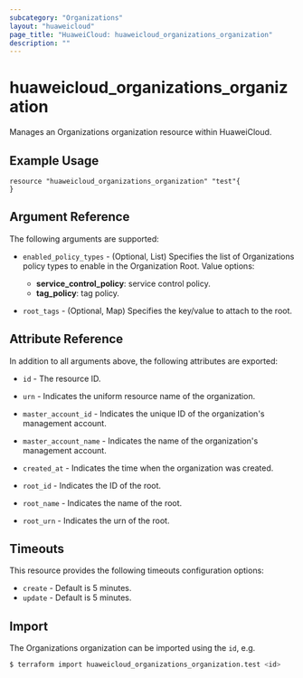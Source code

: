 ```yaml
---
subcategory: "Organizations"
layout: "huaweicloud"
page_title: "HuaweiCloud: huaweicloud_organizations_organization"
description: ""
---
```


# huaweicloud_organizations_organization

Manages an Organizations organization resource within HuaweiCloud.

## Example Usage

```hcl
resource "huaweicloud_organizations_organization" "test"{
}
```

## Argument Reference

The following arguments are supported:

* `enabled_policy_types` - (Optional, List) Specifies the list of Organizations policy types to enable in the
  Organization Root. Value options:
    + **service_control_policy**: service control policy.
    + **tag_policy**: tag policy.

* `root_tags` - (Optional, Map) Specifies the key/value to attach to the root.

## Attribute Reference

In addition to all arguments above, the following attributes are exported:

* `id` - The resource ID.

* `urn` - Indicates the uniform resource name of the organization.

* `master_account_id` - Indicates the unique ID of the organization's management account.

* `master_account_name` - Indicates the name of the organization's management account.

* `created_at` - Indicates the time when the organization was created.

* `root_id` - Indicates the ID of the root.

* `root_name` - Indicates the name of the root.

* `root_urn` - Indicates the urn of the root.

## Timeouts

This resource provides the following timeouts configuration options:

* `create` - Default is 5 minutes.
* `update` - Default is 5 minutes.

## Import

The Organizations organization can be imported using the `id`, e.g.

```bash
$ terraform import huaweicloud_organizations_organization.test <id>
```
